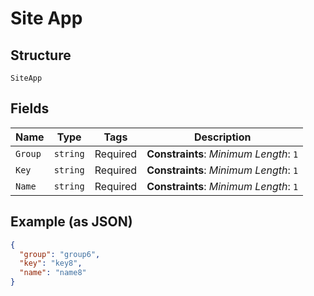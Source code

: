 
# Site App

## Structure

`SiteApp`

## Fields

| Name | Type | Tags | Description |
|  --- | --- | --- | --- |
| `Group` | `string` | Required | **Constraints**: *Minimum Length*: `1` |
| `Key` | `string` | Required | **Constraints**: *Minimum Length*: `1` |
| `Name` | `string` | Required | **Constraints**: *Minimum Length*: `1` |

## Example (as JSON)

```json
{
  "group": "group6",
  "key": "key8",
  "name": "name8"
}
```

